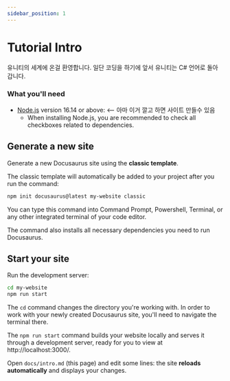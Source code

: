 ```yaml
---
sidebar_position: 1
---
```


# Tutorial Intro

유니티의 세계에 온걸 환영합니다. 일단 코딩을 하기에 앞서 유니티는 C# 언어로 돌아갑니다.

### What you'll need

- [Node.js](https://nodejs.org/en/download/) version 16.14 or above: <-- 아마 이거 깔고 하면 사이트 만들수 있음
  - When installing Node.js, you are recommended to check all checkboxes related to dependencies.

## Generate a new site

Generate a new Docusaurus site using the **classic template**.

The classic template will automatically be added to your project after you run the command:

```bash
npm init docusaurus@latest my-website classic
```

You can type this command into Command Prompt, Powershell, Terminal, or any other integrated terminal of your code editor.

The command also installs all necessary dependencies you need to run Docusaurus.

## Start your site

Run the development server:

```bash
cd my-website
npm run start
```

The `cd` command changes the directory you're working with. In order to work with your newly created Docusaurus site, you'll need to navigate the terminal there.

The `npm run start` command builds your website locally and serves it through a development server, ready for you to view at http://localhost:3000/.

Open `docs/intro.md` (this page) and edit some lines: the site **reloads automatically** and displays your changes.
